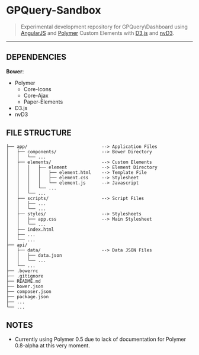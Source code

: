 # GPQuery-Sandbox

> Experimental development repository for GPQuery\Dashboard using [AngularJS](//angularjs.org) and [Polymer](//polymer-project.org) Custom Elements with [D3.js](//d3js.org) and [nvD3](//nvd3.org).

---

## DEPENDENCIES

**Bower**:
 - Polymer
     - Core-Icons
     - Core-Ajax
     - Paper-Elements
 - D3.js
 - nvD3


## FILE STRUCTURE

```
├── app/                            --> Application Files
│   ├── components/                 --> Bower Directory
│   │   └── ...
│   ├── elements/                   --> Custom Elements
│   │   │   ├── element             --> Element Directory
│   │   │   │   ├── element.html    --> Template File
│   │   │   │   ├── element.css     --> Stylesheet
│   │   │   │   └── element.js      --> Javascript
│   │   │   └── ...
│   │   └── ...
│   ├── scripts/                    --> Script Files
│   │   ├── ...
│   │   └── ...
│   ├── styles/                     --> Stylesheets
│   │   ├── app.css                 --> Main Stylesheet
│   │   └── ...
│   ├── index.html
│   ├── ...
│   └── ...
├── api/
│   ├── data/                       --> Data JSON Files
│   │   ├── data.json
│   │   └── ...
│   └── ...
├── .bowerrc
├── .gitignore
├── README.md
├── bower.json
├── composer.json
├── package.json
├── ...
└── ...
```

## NOTES

 - Currently using Polymer 0.5 due to lack of documentation for Polymer 0.8-alpha at this very moment.
